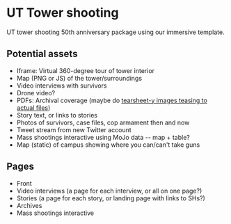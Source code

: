 # UT Tower shooting
UT tower shooting 50th anniversary package using our immersive template.

## Potential assets
* Iframe: Virtual 360-degree tour of tower interior
* Map (PNG or JS) of the tower/surroundings
* Video interviews with survivors
* Drone video?
* PDFs: Archival coverage (maybe do [tearsheet-y images teasing to actual files](http://i.imgur.com/vxzdG21.png))
* Story text, or links to stories
* Photos of survivors, case files, cop armament then and now
* Tweet stream from new Twitter account
* Mass shootings interactive using MoJo data -- map + table?
* Map (static) of campus showing where you can/can't take guns

## Pages
* Front
* Video interviews (a page for each interview, or all on one page?)
* Stories (a page for each story, or landing page with links to SHs?)
* Archives
* Mass shootings interactive
